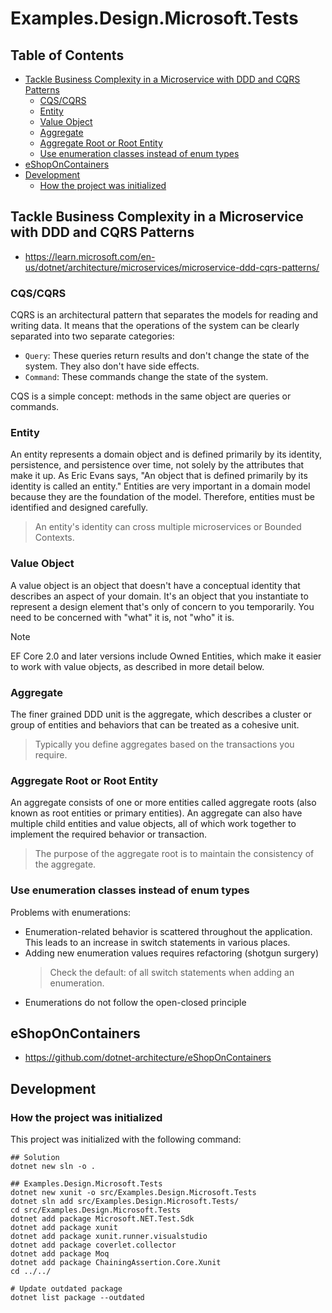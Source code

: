 # Examples.Design.Microsoft.Tests

## Table of Contents <!-- omit in toc -->

- [Tackle Business Complexity in a Microservice with DDD and CQRS Patterns](#tackle-business-complexity-in-a-microservice-with-ddd-and-cqrs-patterns)
  - [CQS/CQRS](#cqscqrs)
  - [Entity](#entity)
  - [Value Object](#value-object)
  - [Aggregate](#aggregate)
  - [Aggregate Root or Root Entity](#aggregate-root-or-root-entity)
  - [Use enumeration classes instead of enum types](#use-enumeration-classes-instead-of-enum-types)
- [eShopOnContainers](#eshoponcontainers)
- [Development](#development)
  - [How the project was initialized](#how-the-project-was-initialized)

## Tackle Business Complexity in a Microservice with DDD and CQRS Patterns

- <https://learn.microsoft.com/en-us/dotnet/architecture/microservices/microservice-ddd-cqrs-patterns/>

### CQS/CQRS

CQRS is an architectural pattern that separates the models for reading and writing data.
It means that the operations of the system can be clearly separated into two separate categories:

- `Query`: These queries return results and don't change the state of the system. They also don't have side effects.
- `Command`: These commands change the state of the system.

CQS is a simple concept: methods in the same object are queries or commands.

### Entity

An entity represents a domain object and is defined primarily by its identity, persistence, and persistence over time, not solely by the attributes that make it up. As Eric Evans says, "An object that is defined primarily by its identity is called an entity." Entities are very important in a domain model because they are the foundation of the model. Therefore, entities must be identified and designed carefully.

> An entity's identity can cross multiple microservices or Bounded Contexts.

### Value Object

A value object is an object that doesn't have a conceptual identity that describes an aspect of your domain. It's an object that you instantiate to represent a design element that's only of concern to you temporarily. You need to be concerned with "what" it is, not "who" it is.

> [!NOTE]
> EF Core 2.0 and later versions include Owned Entities, which make it easier to work with value objects, as described in more detail below.

### Aggregate

The finer grained DDD unit is the aggregate, which describes a cluster or group of entities and behaviors that can be treated as a cohesive unit.

> Typically you define aggregates based on the transactions you require.

### Aggregate Root or Root Entity

An aggregate consists of one or more entities called aggregate roots (also known as root entities or primary entities). An aggregate can also have multiple child entities and value objects, all of which work together to implement the required behavior or transaction.

> The purpose of the aggregate root is to maintain the consistency of the aggregate.

### Use enumeration classes instead of enum types

Problems with enumerations:

- Enumeration-related behavior is scattered throughout the application. This leads to an increase in switch statements in various places.
- Adding new enumeration values ​​requires refactoring (shotgun surgery)
  > Check the default: of all switch statements when adding an enumeration.
- Enumerations do not follow the open-closed principle

## eShopOnContainers

- <https://github.com/dotnet-architecture/eShopOnContainers>

## Development

### How the project was initialized

This project was initialized with the following command:

```shell
## Solution
dotnet new sln -o .

## Examples.Design.Microsoft.Tests
dotnet new xunit -o src/Examples.Design.Microsoft.Tests
dotnet sln add src/Examples.Design.Microsoft.Tests/
cd src/Examples.Design.Microsoft.Tests
dotnet add package Microsoft.NET.Test.Sdk
dotnet add package xunit
dotnet add package xunit.runner.visualstudio
dotnet add package coverlet.collector
dotnet add package Moq
dotnet add package ChainingAssertion.Core.Xunit
cd ../../

# Update outdated package
dotnet list package --outdated
```
